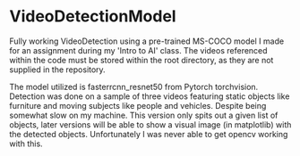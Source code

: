 # VideoDetectionModel
Fully working VideoDetection using a pre-trained MS-COCO model I made for an assignment during my 'Intro to AI' class. The videos referenced within the code must be stored within the root directory, as they are not supplied in the repository.

The model utilized is fasterrcnn_resnet50 from Pytorch torchvision. Detection was done on a sample of three videos featuring static objects like furniture and moving subjects like people and vehicles. Despite being somewhat slow on my machine. This version only spits out a given list of objects, later versions will be able to show a visual image (in matplotlib) with the detected objects. Unfortunately I was never able to get opencv working with this. 


